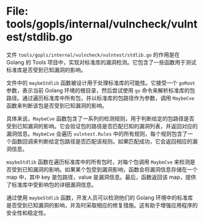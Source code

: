 # File: tools/gopls/internal/vulncheck/vulntest/stdlib.go

文件 `tools/gopls/internal/vulncheck/vulntest/stdlib.go` 的作用是在 Golang 的 Tools 项目中，实现对标准库的漏洞检测。它包含了一些函数用于测试标准库是否受到已知漏洞的影响。

文件中的 `maybeStdlib` 函数被设计用于处理标准库的可能性。它接受一个 `goRoot` 参数，表示当前 Golang 环境的根目录，然后尝试使用 `go` 命令来解析标准库的包路径。通过遍历标准库中所有包，并以标准库的包路径作为参数，调用 `MaybeCve` 函数来判断该包是否受到已知漏洞的影响。

具体来说，`MaybeCve` 函数包含了一系列的检测规则，用于判断给定的包路径是否受到已知漏洞的影响。它会验证包的路径是否匹配已知的漏洞列表，并返回对应的漏洞信息。`MaybeCve` 会遍历 `vulntest.Rules` 中的所有规则，每个规则包含了一个函数回调来判断给定包路径是否匹配该规则。如果匹配成功，它会返回相应的漏洞信息。

`maybeStdlib` 函数在遍历标准库中的所有包时，对每个包调用 `MaybeCve` 来检测是否受到已知漏洞的影响。如果某个包受到漏洞影响，函数会将漏洞信息存储在一个 map 中，其中 key 是包路径，value 是漏洞信息。最后，函数返回该 map，提供了标准库中受影响包的详细漏洞信息。

通过使用 `maybeStdlib` 函数，开发人员可以检测他们的 Golang 环境中的标准库是否受到已知漏洞的影响，并及时采取相应的修复措施。这有助于增强应用程序的安全性和稳定性。

